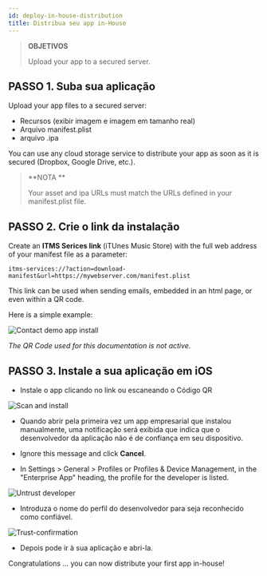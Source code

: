 ```yaml
---
id: deploy-in-house-distribution
title: Distribua seu app in-House
---
```


> **OBJETIVOS**
> 
> Upload your app to a secured server.

## PASSO 1. Suba sua aplicação

Upload your app files to a secured server:

* Recursos (exibir imagem e imagem em tamanho real)
* Arquivo manifest.plist
* arquivo .ipa

You can use any cloud storage service to distribute your app as soon as it is secured (Dropbox, Google Drive, etc.).

> **NOTA **
> 
> Your asset and ipa URLs must match the URLs defined in your manifest.plist file.


## PASSO 2. Crie o link da instalação

Create an **ITMS Serices link** (iTUnes Music Store) with the full web address of your manifest file as a parameter:

```
itms-services://?action=download-manifest&url=https://mywebserver.com/manifest.plist

```

This link can be used when sending emails, embedded in an html page, or even within a QR code.

Here is a simple example:

![Contact demo app install](assets/en/deploy-in-house/Contact-demo-app-install.png)

*The QR Code used for this documentation is not active.*

## PASSO 3. Instale a sua aplicação em iOS

* Instale o app clicando no link ou escaneando o Código QR

![Scan and install](assets/en/deploy-in-house/Scan-and-install.png)

* Quando abrir pela primeira vez um app empresarial que instalou manualmente, uma notificação será exibida que indica que o desenvolvedor da aplicação não é de confiança em seu dispositivo.

* Ignore this message and click **Cancel**.

* In Settings > General > Profiles or Profiles & Device Management, in the "Enterprise App" heading, the profile for the developer is listed.

![Untrust developer](assets/en/deploy-in-house/Untrust-developer.png)

* Introduza o nome do perfil do desenvolvedor para seja reconhecido como confiável.

![Trust-confirmation](assets/en/deploy-in-house/Trust-confirmation.png)

* Depois pode ir à sua aplicação e abri-la.

Congratulations ... you can now distribute your first app in-house!
